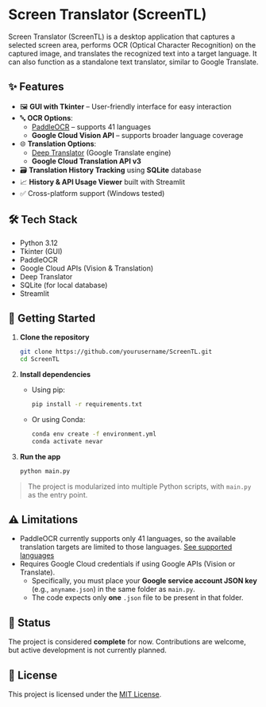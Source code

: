 
# Screen Translator (ScreenTL)

Screen Translator (ScreenTL) is a desktop application that captures a selected screen area, performs OCR (Optical Character Recognition) on the captured image, and translates the recognized text into a target language. It can also function as a standalone text translator, similar to Google Translate.

## ✨ Features

- 🖼️ **GUI with Tkinter** – User-friendly interface for easy interaction  
- 🔤 **OCR Options**:
  - [PaddleOCR](https://github.com/PaddlePaddle/PaddleOCR) – supports 41 languages
  - **Google Cloud Vision API** – supports broader language coverage
- 🌐 **Translation Options**:
  - [Deep Translator](https://github.com/nidhaloff/deep-translator) (Google Translate engine)
  - **Google Cloud Translation API v3**
- 🗃️ **Translation History Tracking** using **SQLite** database
- 📈 **History & API Usage Viewer** built with Streamlit
- ✅ Cross-platform support (Windows tested)

## 🛠️ Tech Stack

- Python 3.12
- Tkinter (GUI)
- PaddleOCR
- Google Cloud APIs (Vision & Translation)
- Deep Translator
- SQLite (for local database)
- Streamlit

## 🚀 Getting Started

1. **Clone the repository**
   ```bash
   git clone https://github.com/yourusername/ScreenTL.git
   cd ScreenTL
   ```

2. **Install dependencies**
   - Using pip:
     ```bash
     pip install -r requirements.txt
     ```
   - Or using Conda:
     ```bash
     conda env create -f environment.yml
     conda activate nevar
     ```

3. **Run the app**
   ```bash
   python main.py
   ```

> The project is modularized into multiple Python scripts, with `main.py` as the entry point.

## ⚠️ Limitations

- PaddleOCR currently supports only 41 languages, so the available translation targets are limited to those languages. [See supported languages](https://www.paddleocr.ai/latest/en/version3.x/algorithm/PP-OCRv5/PP-OCRv5_multi_languages.html#3-performance-comparison)
- Requires Google Cloud credentials if using Google APIs (Vision or Translate).
  - Specifically, you must place your **Google service account JSON key** (e.g., `anyname.json`) in the same folder as `main.py`.
  - The code expects only **one** `.json` file to be present in that folder.

## 🧪 Status

The project is considered **complete** for now. Contributions are welcome, but active development is not currently planned.

## 📄 License

This project is licensed under the [MIT License](LICENSE).